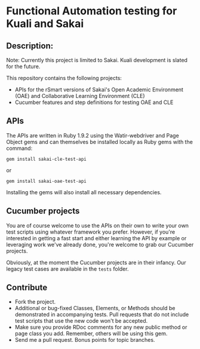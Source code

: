 # Functional Automation testing for Kuali and Sakai

## Description:

Note: Currently this project is limited to Sakai. Kuali development is slated for the future.

This repository contains the following projects:

- APIs for the rSmart versions of Sakai's Open Academic Environment (OAE) and Collaborative Learning Environment (CLE)
- Cucumber features and step definitions for testing OAE and CLE

## APIs

The APIs are written in Ruby 1.9.2 using the Watir-webdriver and Page Object gems and can themselves be installed locally as Ruby gems with the command:

`gem install sakai-cle-test-api`

or

`gem install sakai-oae-test-api`

Installing the gems will also install all necessary dependencies.

## Cucumber projects

You are of course welcome to use the APIs on their own to write your own test scripts using whatever framework you prefer. However, if you're interested in getting a fast start and either learning the API by example or leveraging work we've already done, you're welcome to grab our Cucumber projects.

Obviously, at the moment the Cucumber projects are in their infancy. Our legacy test cases are available in the `tests` folder.

## Contribute

* Fork the project.
* Additional or bug-fixed Classes, Elements, or Methods should be demonstrated in accompanying tests. Pull requests that do not include test scripts that use the new code won't be accepted.
* Make sure you provide RDoc comments for any new public method or page class you add. Remember, others will be using this gem.
* Send me a pull request. Bonus points for topic branches.
